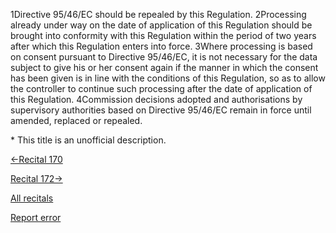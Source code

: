 
1Directive 95/46/EC should be repealed by this Regulation. 2Processing already under way on the date of application of this Regulation should be brought into conformity with this Regulation within the period of two years after which this Regulation enters into force. 3Where processing is based on consent pursuant to Directive 95/46/EC, it is not necessary for the data subject to give his or her consent again if the manner in which the consent has been given is in line with the conditions of this Regulation, so as to allow the controller to continue such processing after the date of application of this Regulation. 4Commission decisions adopted and authorisations by supervisory authorities based on Directive 95/46/EC remain in force until amended, replaced or repealed.


\* This title is an unofficial description.




[←Recital 170](https://gdpr-info.eu/recitals/no-170/ "170 - Principle of Subsidiarity and Principle of Proportionality")


[Recital 172→](https://gdpr-info.eu/recitals/no-172/ "172 - Consultation of the European Data Protection Supervisor")


[All recitals](https://gdpr-info.eu/recitals/)

[Report error](https://gdpr-info.eu/gf/?TB_iframe=true&height=306 "Your message")

